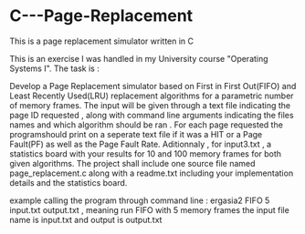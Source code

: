 # C---Page-Replacement
This is a page replacement simulator written in C

This is an exercise I was handled in my University course "Operating Systems I". The task is :

Develop a Page Replacement simulator based on First in First Out(FIFO) and Least Recently Used(LRU) replacement algorithms for a parametric
number of memory frames. The input will be given through a text file indicating the page ID requested , along with command line arguments 
indicating the files names and which algorithm should be ran . For each page requested the programshould print on a seperate text file if 
it was a HIT or a  Page Fault(PF) as well as the Page Fault Rate. Aditionnaly , for input3.txt , a statistics board with your results for 
10 and 100 memory frames for both given algorithms. The project shall include one source file named page_replacement.c along with a 
readme.txt including your implementation details and the statistics board.

example calling the program through command line : 
ergasia2 FIFO 5 input.txt output.txt , meaning run FIFO with 5 memory frames the input file name is input.txt and output is output.txt
